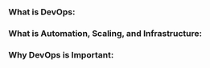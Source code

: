 ### What is DevOps:

### What is Automation, Scaling, and Infrastructure:

### Why DevOps is Important:
